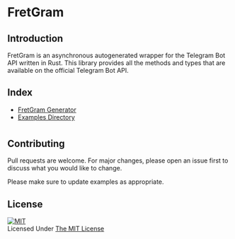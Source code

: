 # **FretGram**
## **Introduction**
FretGram is an asynchronous autogenerated wrapper for the Telegram Bot API written in Rust. This library provides all the methods and types that are available on the official Telegram Bot API.

## **Index**
- [FretGram Generator]("./generator")
- [Examples Directory]("./examples")

#
## **Contributing**
Pull requests are welcome. For major changes, please open an issue first to discuss what you would like to change.

Please make sure to update examples as appropriate.


## **License**
[![MIT](https://upload.wikimedia.org/wikipedia/commons/thumb/0/0c/MIT_logo.svg/200px-MIT_logo.svg.png)](https://opensource.org/licenses/MIT)
<br>Licensed Under <a href="https://opensource.org/licenses/MIT">The MIT License</a>
